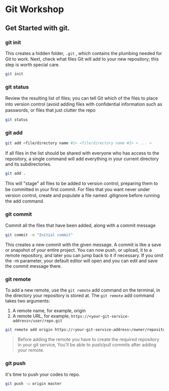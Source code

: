 # Git Workshop


## Get Started with git.

### git init

This creates a hidden folder, `.git` , which contains the plumbing needed for Git to work.
Next, check what ﬁles Git will add to your new repository; this step is worth special care.

```bash
git init

```

### git status

Review the resulting list of ﬁles; you can tell Git which of the ﬁles to place into version control (avoid adding ﬁles
with conﬁdential information such as passwords, or ﬁles that just clutter the repo

```bash
git status
```

### git add
```bash
git add <file/directory name #1> <file/directory name #2> < ... >
```
If all ﬁles in the list should be shared with everyone who has access to the repository, a single command will add
everything in your current directory and its subdirectories.

```bash
git add .
```

This will "stage" all ﬁles to be added to version control, preparing them to be committed in your ﬁrst commit.
For ﬁles that you want never under version control, create and populate a ﬁle named .gitignore before running
the add command.

### git commit

Commit all the ﬁles that have been added, along with a commit message

```bash
git commit -m "Initial commit"
```
This creates a new commit with the given message. A commit is like a save or snapshot of your entire project. You
can now push, or upload, it to a remote repository, and later you can jump back to it if necessary.
If you omit the -m parameter, your default editor will open and you can edit and save the commit message there.

### git remote

To add a new remote, use the `git remote` add command on the terminal, in the directory your repository is stored
at.
The `git remote` add command takes two arguments:

1. A remote name, for example, origin
2. A remote URL, for example, `https://<your-git-service-address>/user/repo.git`

```bash
git remote add origin https://<your-git-service-address>/owner/repository.git
```
>Before adding the remote you have to create the required repository in your git service, You'll be able to
push/pull commits after adding your remote.

### git push
it's time to push your codes to repo.

```bash
git push -u origin master
```

